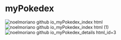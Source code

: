 # myPokedex

![noelmoriano github io_myPokedex_index html](https://user-images.githubusercontent.com/45921957/144870284-406a6a93-9501-495a-99c7-91ae57aa469e.png)
![noelmoriano github io_myPokedex_index html (1)](https://user-images.githubusercontent.com/45921957/144870315-5fe90844-a3b6-491a-aff9-678247abe008.png)
![noelmoriano github io_myPokedex_details html_id=3](https://user-images.githubusercontent.com/45921957/144870328-77793ef4-314c-4c62-a2df-d8d9dea60d63.png)
